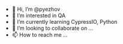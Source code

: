 - 👋 Hi, I’m @pyezhov
- 👀 I’m interested in QA
- 🌱 I’m currently learning CypressIO, Python
- 💞️ I’m looking to collaborate on ...
- 📫 How to reach me ...

<!---
pyezhov/pyezhov is a ✨ special ✨ repository because its `README.md` (this file) appears on your GitHub profile.
You can click the Preview link to take a look at your changes.
--->
